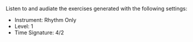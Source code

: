 Listen to and audiate the exercises generated with the following settings:

- Instrument: Rhythm Only
- Level: 1
- Time Signature: 4/2